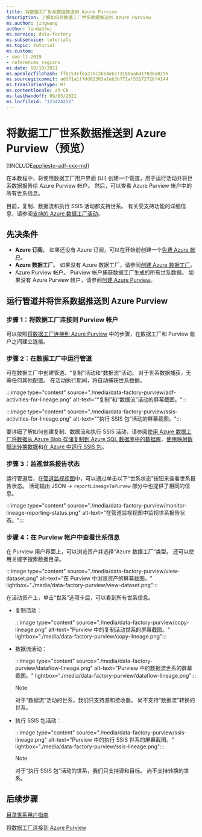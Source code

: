 ```yaml
---
title: 将数据工厂世系数据推送到 Azure Purview
description: 了解如何将数据工厂世系数据推送到 Azure Purview
ms.author: jingwang
author: linda33wj
ms.service: data-factory
ms.subservice: tutorials
ms.topic: tutorial
ms.custom:
- seo-lt-2019
- references_regions
ms.date: 08/10/2021
ms.openlocfilehash: ff6c53efea27bc2bb4e6273180aa64178d6a0295
ms.sourcegitcommit: add71a1f7dd82303a1eb3b771af53172726f4144
ms.translationtype: HT
ms.contentlocale: zh-CN
ms.lasthandoff: 09/03/2021
ms.locfileid: "123424251"
---
```

# <a name="push-data-factory-lineage-data-to-azure-purview-preview"></a>将数据工厂世系数据推送到 Azure Purview（预览）

[!INCLUDE[appliesto-adf-xxx-md](includes/appliesto-adf-xxx-md.md)]

在本教程中，将使用数据工厂用户界面 (UI) 创建一个管道，用于运行活动并将世系数据报告给 Azure Purview 帐户。 然后，可以查看 Azure Purview 帐户中的所有世系信息。 

目前，复制、数据流和执行 SSIS 活动都支持世系。 有关受支持功能的详细信息，请参阅[支持的 Azure 数据工厂活动](../purview/how-to-link-azure-data-factory.md#supported-azure-data-factory-activities)。

## <a name="prerequisites"></a>先决条件

* **Azure 订阅**。 如果还没有 Azure 订阅，可以在开始前创建一个[免费 Azure 帐户](https://azure.microsoft.com/free/)。
* **Azure 数据工厂**。 如果没有 Azure 数据工厂，请参阅[创建 Azure 数据工厂](./quickstart-create-data-factory-portal.md)。
* Azure Purview 帐户。 Purview 帐户捕获数据工厂生成的所有世系数据。 如果没有 Azure Purview 帐户，请参阅[创建 Azure Purview](../purview/create-catalog-portal.md)。

## <a name="run-pipeline-and-push-lineage-data-to-azure-purview"></a>运行管道并将世系数据推送到 Azure Purview

### <a name="step-1-connect-data-factory-to-your-purview-account"></a>步骤 1：将数据工厂连接到 Purview 帐户

可以按照[将数据工厂连接到 Azure Purview](connect-data-factory-to-azure-purview.md) 中的步骤，在数据工厂和 Purview 帐户之间建立连接。

### <a name="step-2-run-pipeline-in-data-factory"></a>步骤 2：在数据工厂中运行管道

可在数据工厂中创建管道、“复制”活动和“数据流”活动。 对于世系数据捕获，无需任何其他配置。 在活动执行期间，将自动捕获世系数据。

:::image type="content" source="./media/data-factory-purview/adf-activities-for-lineage.png" alt-text="“复制”和“数据流”活动的屏幕截图。":::

:::image type="content" source="./media/data-factory-purview/ssis-activities-for-lineage.png" alt-text="“执行 SSIS 包”活动的屏幕截图。":::

要详细了解如何创建复制、数据流和执行 SSIS 活动，请参阅[使用 Azure 数据工厂将数据从 Azure Blob 存储复制到 Azure SQL 数据库中的数据库](./tutorial-copy-data-portal.md)、[使用映射数据流转换数据](./tutorial-data-flow.md)和[在 Azure 中运行 SSIS 包](./tutorial-deploy-ssis-packages-azure.md)。

### <a name="step-3-monitor-lineage-reporting-status"></a>步骤 3：监视世系报告状态

运行管道后，在[管道监视视图](monitor-visually.md#monitor-pipeline-runs)中，可以通过单击以下“世系状态”按钮来查看世系报告状态。 活动输出 JSON -> `reportLineageToPurvew` 部分中也提供了相同的信息。

:::image type="content" source="./media/data-factory-purview/monitor-lineage-reporting-status.png" alt-text="在管道监视视图中监视世系报告状态。":::

### <a name="step-4-view-lineage-information-in-your-purview-account"></a>步骤 4：在 Purview 帐户中查看世系信息

在 Purview 用户界面上，可以浏览资产并选择“Azure 数据工厂”类型。 还可以使用关键字搜索数据目录。

:::image type="content" source="./media/data-factory-purview/view-dataset.png" alt-text="在 Purview 中浏览资产的屏幕截图。" lightbox="./media/data-factory-purview/view-dataset.png":::

在活动资产上，单击“世系”选项卡后，可以看到所有世系信息。

- 复制活动：

    :::image type="content" source="./media/data-factory-purview/copy-lineage.png" alt-text="Purview 中的复制活动世系的屏幕截图。" lightbox="./media/data-factory-purview/copy-lineage.png":::

- 数据流活动：

    :::image type="content" source="./media/data-factory-purview/dataflow-lineage.png" alt-text="Purview 中的数据流世系的屏幕截图。" lightbox="./media/data-factory-purview/dataflow-lineage.png":::

    > [!NOTE] 
    > 对于“数据流”活动的世系，我们只支持源和接收器。 尚不支持“数据流”转换的世系。

- 执行 SSIS 包活动：

    :::image type="content" source="./media/data-factory-purview/ssis-lineage.png" alt-text="Purview 中的执行 SSIS 世系的屏幕截图。" lightbox="./media/data-factory-purview/ssis-lineage.png":::

    > [!NOTE] 
    > 对于“执行 SSIS 包”活动的世系，我们只支持源和目标。 尚不支持转换的世系。

## <a name="next-steps"></a>后续步骤

[目录世系用户指南](../purview/catalog-lineage-user-guide.md)

[将数据工厂连接到 Azure Purview](connect-data-factory-to-azure-purview.md)